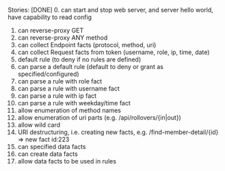 Stories:
[DONE] 0. can start and stop web server, and server hello world, have capability to read config
1. can reverse-proxy GET
2. can reverse-proxy ANY method
3. can collect Endpoint facts (protocol, method, uri)
4. can collect Request facts from token (username, role, ip, time, date)
5. default rule (to deny if no rules are defined)
6. can parse a default rule (default to deny or grant as specified/configured)
7. can parse a rule with role fact
8. can parse a rule with username fact
9. can parse a rule with ip fact
10. can parse a rule with weekday/time fact
11. allow enumeration of method names
12. allow enumeration of uri parts (e.g. /api/rollovers/{in|out})
13. allow wild card
14. URI destructuring, i.e. creating new facts, e.g. /find-member-detail/{id} => new fact id:223
15. can specified data facts
16. can create data facts
17. allow data facts to be used in rules